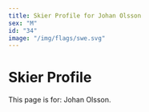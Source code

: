 ```yaml
---
title: Skier Profile for Johan Olsson
sex: "M"
id: "34"
image: "/img/flags/swe.svg" 
---
```


# Skier Profile

This page is for: Johan Olsson.
    